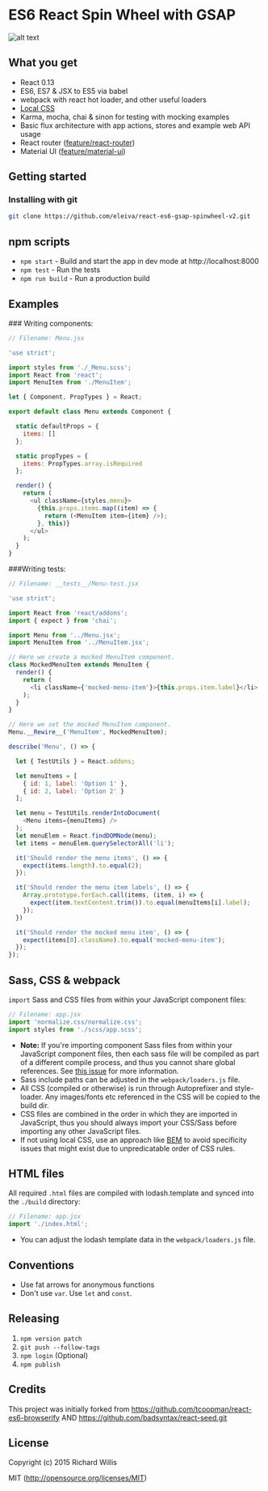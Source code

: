 # ES6 React Spin Wheel with GSAP

![alt text](http://www.clipular.com/c/6381363129745408.png?k=bvpE2T2TUlyU6ljy3rVsyvXKqRY "Spin Wheel")


## What you get

* React 0.13
* ES6, ES7 & JSX to ES5 via babel
* webpack with react hot loader, and other useful loaders
* [Local CSS](https://github.com/webpack/css-loader#local-scope)
* Karma, mocha, chai & sinon for testing with mocking examples
* Basic flux architecture with app actions, stores and example web API usage
* React router ([feature/react-router](https://github.com/badsyntax/react-seed/tree/feature/react-router))
* Material UI ([feature/material-ui](https://github.com/badsyntax/react-seed/tree/feature/material-ui))

## Getting started

### Installing with git

```bash
git clone https://github.com/eleiva/react-es6-gsap-spinwheel-v2.git
```

## npm scripts

* `npm start` - Build and start the app in dev mode at http://localhost:8000
* `npm test` - Run the tests
* `npm run build` - Run a production build

## Examples

### Writing components:

```js
// Filename: Menu.jsx

'use strict';

import styles from './_Menu.scss';
import React from 'react';
import MenuItem from './MenuItem';

let { Component, PropTypes } = React;

export default class Menu extends Component {

  static defaultProps = {
    items: []
  };

  static propTypes = {
    items: PropTypes.array.isRequired
  };

  render() {
    return (
      <ul className={styles.menu}>
        {this.props.items.map((item) => {
          return (<MenuItem item={item} />);
        }, this)}
      </ul>
    );
  }
}
```

###Writing tests:

```js
// Filename: __tests__/Menu-test.jsx

'use strict';

import React from 'react/addons';
import { expect } from 'chai';

import Menu from '../Menu.jsx';
import MenuItem from '../MenuItem.jsx';

// Here we create a mocked MenuItem component.
class MockedMenuItem extends MenuItem {
  render() {
    return (
      <li className={'mocked-menu-item'}>{this.props.item.label}</li>
    );
  }
}

// Here we set the mocked MenuItem component.
Menu.__Rewire__('MenuItem', MockedMenuItem);

describe('Menu', () => {

  let { TestUtils } = React.addons;

  let menuItems = [
    { id: 1, label: 'Option 1' },
    { id: 2, label: 'Option 2' }
  ];

  let menu = TestUtils.renderIntoDocument(
    <Menu items={menuItems} />
  );
  let menuElem = React.findDOMNode(menu);
  let items = menuElem.querySelectorAll('li');

  it('Should render the menu items', () => {
    expect(items.length).to.equal(2);
  });

  it('Should render the menu item labels', () => {
    Array.prototype.forEach.call(items, (item, i) => {
      expect(item.textContent.trim()).to.equal(menuItems[i].label);
    });
  })

  it('Should render the mocked menu item', () => {
    expect(items[0].className).to.equal('mocked-menu-item');
  });
});

```

## Sass, CSS & webpack

`import` Sass and CSS files from within your JavaScript component files:

```js
// Filename: app.jsx
import 'normalize.css/normalize.css';
import styles from './scss/app.scss';
```

* **Note:** If you're importing component Sass files from within your JavaScript component files, then each sass file will be compiled as part of a different compile process, and thus you cannot share global references. See [this issue](https://github.com/jtangelder/sass-loader/issues/105) for more information.
* Sass include paths can be adjusted in the `webpack/loaders.js` file.
* All CSS (compiled or otherwise) is run through Autoprefixer and style-loader. Any images/fonts etc referenced in the CSS will be copied to the build dir.
* CSS files are combined in the order in which they are imported in JavaScript, thus
you should always import your CSS/Sass before importing any other JavaScript files.
* If not using local CSS, use an approach like [BEM](http://cssguidelin.es/#bem-like-naming) to avoid specificity
issues that might exist due to unpredicatable order of CSS rules.

## HTML files

All required `.html` files are compiled with lodash.template and synced into the `./build` directory:

```js
// Filename: app.jsx
import './index.html';
```

* You can adjust the lodash template data in the `webpack/loaders.js` file.

## Conventions

* Use fat arrows for anonymous functions
* Don't use `var`. Use `let` and `const`.


## Releasing

1. `npm version patch`
2. `git push --follow-tags`
3. `npm login` (Optional)
4. `npm publish`

## Credits

This project was initially forked from https://github.com/tcoopman/react-es6-browserify
AND
https://github.com/badsyntax/react-seed.git

## License

Copyright (c) 2015 Richard Willis

MIT (http://opensource.org/licenses/MIT)
